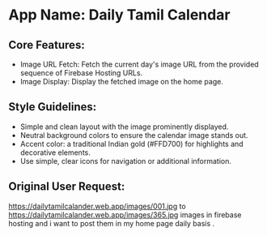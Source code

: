 # **App Name**: Daily Tamil Calendar

## Core Features:

- Image URL Fetch: Fetch the current day's image URL from the provided sequence of Firebase Hosting URLs.
- Image Display: Display the fetched image on the home page.

## Style Guidelines:

- Simple and clean layout with the image prominently displayed.
- Neutral background colors to ensure the calendar image stands out.
- Accent color: a traditional Indian gold (#FFD700) for highlights and decorative elements.
- Use simple, clear icons for navigation or additional information.

## Original User Request:
https://dailytamilcalander.web.app/images/001.jpg to https://dailytamilcalander.web.app/images/365.jpg images in firebase hosting and i want to post them in my home page daily basis .
  